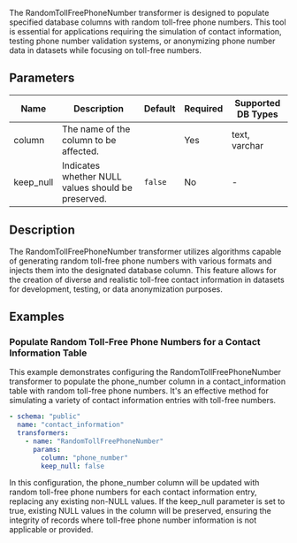 The RandomTollFreePhoneNumber transformer is designed to populate specified database columns with random toll-free phone numbers. This tool is essential for applications requiring the simulation of contact information, testing phone number validation systems, or anonymizing phone number data in datasets while focusing on toll-free numbers.

## Parameters

| Name       | Description                                          | Default | Required | Supported DB Types |
|------------|------------------------------------------------------|---------|----------|--------------------|
| column     | The name of the column to be affected.               |         | Yes      | text, varchar      |
| keep_null  | Indicates whether NULL values should be preserved.  | `false` | No       | -                  |

## Description

The RandomTollFreePhoneNumber transformer utilizes algorithms capable of generating random toll-free phone numbers with various formats and injects them into the designated database column. This feature allows for the creation of diverse and realistic toll-free contact information in datasets for development, testing, or data anonymization purposes.

## Examples

### Populate Random Toll-Free Phone Numbers for a Contact Information Table

This example demonstrates configuring the RandomTollFreePhoneNumber transformer to populate the phone_number column in a contact_information table with random toll-free phone numbers. It's an effective method for simulating a variety of contact information entries with toll-free numbers.

```yaml
- schema: "public"
  name: "contact_information"
  transformers:
    - name: "RandomTollFreePhoneNumber"
      params:
        column: "phone_number"
        keep_null: false
```

In this configuration, the phone_number column will be updated with random toll-free phone numbers for each contact information entry, replacing any existing non-NULL values. If the keep_null parameter is set to true, existing NULL values in the column will be preserved, ensuring the integrity of records where toll-free phone number information is not applicable or provided.

